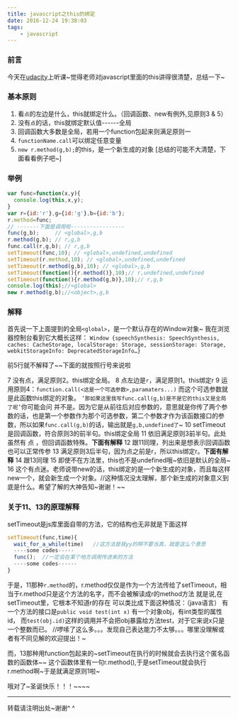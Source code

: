 ```yaml
---
title: javascript之this的绑定
date: 2016-12-24 19:38:03
tags:
    - javascript
---
```

### 前言
今天在[udacity](https://cn.udacity.com/)上听课~觉得老师对javascript里面的this讲得很清楚，总结一下~
<!-- more -->
### 基本原则
1.  看`点`的左边是什么，this就绑定什么。（回调函数、new有例外,见原则3 & 5）
2.  没有`点`的话，this就绑定默认值------全局
3.  回调函数大多数是全局，若用一个function包起来则满足原则一
4.  `functionName.call`可以绑定任意变量
5.  `new r.method(g,b);`的this，是一个新生成的对象
[总结的可能不大清楚，下面看看例子吧~]
### 举例
```javascript
var func=function(x,y){
  console.log(this,x,y);
}
var r={id:'r'},g={id:'g'},b={id:'b'};
r.method=func;
// -------下面是调用啦-----------------
func(g,b);     // <global>,g,b
r.method(g,b); // r,g,b
func.call(r,g,b); // r,g,b
setTimeout(func,10); // <global>,undefined,undefined
setTimeout(r.method,10); // <global>,undefined,undefined
setTimeout(r.method(g,b),10); // <global>,g,b
setTimeout(function(){r.method()},10);// r,undefined,undefined
setTimeout(function(){r.method(g,b)},10);// r,g,b
console.log(this);//<global>
new r.method(g,b);//<object>,g,b
```
### 解释
首先说一下上面提到的全局`<global>`，是一个默认存在的Window对象~
我在浏览器控制台看到它大概长这样：
`Window {speechSynthesis: SpeechSynthesis, caches: CacheStorage, localStorage: Storage, sessionStorage: Storage, webkitStorageInfo: DeprecatedStorageInfo…}`

前5行就不解释了~~下面的就按照行号来说啦

7  没有点，满足原则2。this绑定全局。
8  点左边是`r`，满足原则1。this绑定r
9  运用原则4：`function.call(<这是一个可选参数>,paramaters...)`
   而这个可选参数就是此函数this绑定的对象。
   `‘那如果这里我写func.call(g,b)是不是它的this又是全局了呢’`你可能会问
   并不是。因为它是从前往后对应参数的，意思就是你传了两个参数的话，也是第一个参数作为那个可选参数，第二个参数才作为该函数接口的参数，所以如果`func.call(g,b)`的话，输出就是`g,b,undefined了`~
10 setTimeout是回调函数，符合原则3的前半句。this绑定全局
11 依旧满足原则3前半句。此处虽然有 点 ，但回调函数特殊。**下面有解释**
12 跟11同理，列出来是想表示回调函数也可以正常传参
13 满足原则3后半句，因为点之前是r，所以this绑定r。**下面有解释**
14 跟13同理
15 即使不在方法里，this也不是undefined哦~依旧是默认的全局~
16 这个有点迷。老师说带new的话，this绑定的是一个新生成的对象，而且每这样new一个，就会新生成一个对象。//这种情况没太理解，那个新生成的对象意义到底是什么。希望了解的大神告知~谢谢！~~
### 关于11、13的原理解释
setTimeout是js库里面自带的方法，它的结构也无非就是下面这样
```javascript
setTimeout(func,time){
  wait_for_a_while(time)   //这方法是我yy的啊不要当真，就是这么个意思
  ----some codes-----
  func();  //一定会在某个地方调用传进来的方法
  ----some codes------
}
```
于是，11那种`r.method`的，r.method仅仅是作为一个方法传给了setTimeout，相当于r.method只是这个方法的名字，而不会被解读成r的method方法
就是说,在setTimeout里，它根本不知道r的存在
可以类比成下面这种情况：（java语言）
有一个方法的接口是`public void test(int x)`
有一个对象obj，有int类型的属性id，
而`test(obj.id)`这样的调用并不会把obj暴露给方法test，对于它来说x只是一个整数而已。
//啰嗦了这么多。。。发现自己表达能力不太够。。。哪里没理解或者有不同见解的欢迎提出！~

而，13那种用function包起来的~setTimeout在执行的时候就会去执行这个匿名函数的函数体~~
这个函数体里有一句r.method(),于是setTimeout就会执行r.method啊~于是就满足原则1啦~

哦对了~圣诞快乐！！！~~~~
**********************
转载请注明出处~谢谢^ ^
